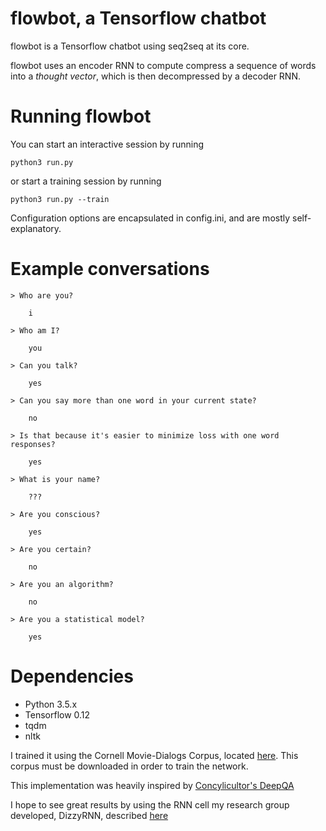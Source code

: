 # flowbot, a Tensorflow chatbot

flowbot is a Tensorflow chatbot using seq2seq at its core.

flowbot uses an encoder RNN to compute compress a sequence
of words into a *thought vector*, which is then decompressed
by a decoder RNN.

# Running flowbot

You can start an interactive session by running

    python3 run.py

or start a training session by running

    python3 run.py --train

Configuration options are encapsulated in config.ini, and are
mostly self-explanatory.

# Example conversations

    > Who are you?

        i

    > Who am I?

        you

    > Can you talk?

        yes

    > Can you say more than one word in your current state?

        no

    > Is that because it's easier to minimize loss with one word responses?

        yes

    > What is your name?

        ???

    > Are you conscious?

        yes

    > Are you certain?

        no

    > Are you an algorithm?

        no

    > Are you a statistical model?

        yes

# Dependencies

- Python 3.5.x
- Tensorflow 0.12
- tqdm
- nltk

I trained it using the Cornell Movie-Dialogs Corpus, located
[here](https://www.cs.cornell.edu/~cristian/Cornell_Movie-Dialogs_Corpus.html).
This corpus must be downloaded in order to train the network.

This implementation was heavily inspired by
[Concylicultor's DeepQA](https://github.com/Conchylicultor/DeepQA)

I hope to see great results by using the RNN cell my
research group developed, DizzyRNN, described
[here](https://arxiv.org/abs/1612.04035)


